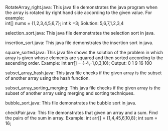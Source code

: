 RotateArray_right.java: This java file demonstrates the java program when the array is rotated by right hand side according to the given value. For example:  
int[] nums = {1,2,3,4,5,6,7};
int k =3;
Solution: 5,6,7,1,2,3,4

selection_sort.java: This java file demonstrates the selection sort in java.

insertion_sort.java: This java file demonstrates the insertion sort in java.

square_sorted.java: This java file shows the solution of the problem in which array is given whose elements are squared and then sorted according to the ascending order.
Example: int arr[] = {-4,-1,0,3,10};
Output: 0 1 9 16 100 

subset_array_hash.java: This java file checks if the given array is the subset of another array using the hash function.

subset_array_sorting_merging: This java file checks if the given array is the subset of another array using merging and sorting techniques.


bubble_sort.java: This file demonstrates the bubble sort in java.


checkPair.java: This file demonstrates that given an array and a sum. Find the pairs of the sum in array. 
Example:  int arr[] = {1,4,45,6,10,8};
       int sum = 16;